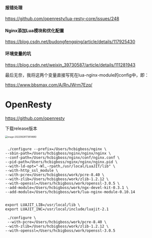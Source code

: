 #### 报错处理

https://github.com/openresty/lua-resty-core/issues/248

#### Nginx添加Lua模块和优化配置

https://blog.csdn.net/budongfengqing/article/details/117925430



#### 环境变量的坑

https://blog.csdn.net/weixin_39730587/article/details/111281943

最后无奈，我将这两个变量直接写死在lua-nginx-module的config中，即：

https://www.bbsmax.com/A/RnJWrm7Ezq/



# OpenResty

https://github.com/openresty

下载release版本

<img src="/Users/hcbigboss/Library/Application Support/typora-user-images/image-20220828173814680.png" alt="image-20220828173814680" style="zoom:50%;" />

```

 ./configure --prefix=/Users/hcbigboss/nginx \
--sbin-path=/Users/hcbigboss/nginx/nginx/nginx \
--conf-path=/Users/hcbigboss/nginx/conf/nginx.conf \
--pid-path=/Users/hcbigboss/nginx/nginx/nginx.pid \
--with-ld-opt="-Wl,-rpath,/usr/local/LuaJIT/lib" \
--with-http_ssl_module \
--with-pcre=/Users/hcbigboss/work/pcre-8.40 \
--with-zlib=/Users/hcbigboss/work/zlib-1.2.12 \
--with-openssl=/Users/hcbigboss/work/openssl-3.0.5 \
--add-module=/Users/hcbigboss/work/ngx-devel-kit-0.3.1 \
--add-module=/Users/hcbigboss/work/lua-nginx-module-0.10.14


export LUAJIT_LIB=/usr/local/lib \
export LUAJIT_INC=/usr/local/include/luajit-2.1

 ./configure \
 --with-pcre=/Users/hcbigboss/work/pcre-8.40 \
--with-zlib=/Users/hcbigboss/work/zlib-1.2.12 \
--with-openssl=/Users/hcbigboss/work/openssl-3.0.5
```

